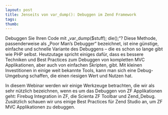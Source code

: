 ```yaml
---
layout: post
title: Jenseits von var_dump(): Debuggen im Zend Framework
tags: 
thumb: 
---
```

Debuggen Sie Ihren Code mit „var_dump($stuff); die();“? Diese Methode, passenderweise als „Poor Man’s Debugger“ bezeichnet, ist eine günstige, einfache und schnelle Variante des Debuggens – die es schon so lange gibt wie PHP selbst. Heutzutage spricht einiges dafür, dass es bessere Techniken und Best Practices zum Debuggen von kompletten MVC Applikationen, aber auch von einfachen Skripten, gibt. Mit kleinen Investitionen in einige weit bekannte Tools, kann man sich eine Debug-Umgebung schaffen, die einen riesigen Wert und Nutzen hat.

In diesem Webinar werden wir einige Werkzeuge betrachten, die wir als sehr nützlich bezeichnen, wenn es um das Debuggen von ZF Applikationen geht: Firebug Integration in ZF, die Scienta ZF Toolbar und Zend_Debug. Zusätzlich schauen wir uns einige Best Practices für Zend Studio an, um ZF MVC Applikationen zu debuggen.
